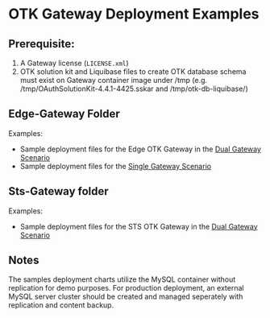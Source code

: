 # OTK Gateway Deployment Examples

## Prerequisite:
1. A Gateway license (`LICENSE.xml`)
2. OTK solution kit and Liquibase files to create OTK database schema must exist on Gateway container image under /tmp (e.g. /tmp/OAuthSolutionKit-4.4.1-4425.sskar and /tmp/otk-db-liquibase/)

## Edge-Gateway Folder
Examples:
- Sample deployment files for the Edge OTK Gateway in the [Dual Gateway Scenario](https://techdocs.broadcom.com/us/en/ca-enterprise-software/layer7-api-management/api-management-oauth-toolkit/4-4/installation-workflow/install-the-oauth-solution-kit/dual-gateway-scenario.html)
- Sample deployment files for the [Single Gateway Scenario](https://techdocs.broadcom.com/us/en/ca-enterprise-software/layer7-api-management/api-management-oauth-toolkit/4-4/installation-workflow/install-the-oauth-solution-kit/install-otk-with-api-portal-integration.html)

## Sts-Gateway folder
Examples:
- Sample deployment files for the STS OTK Gateway in the [Dual Gateway Scenario](https://techdocs.broadcom.com/us/en/ca-enterprise-software/layer7-api-management/api-management-oauth-toolkit/4-4/installation-workflow/install-the-oauth-solution-kit/dual-gateway-scenario.html)

## Notes

The samples deployment charts utilize the MySQL container without replication for demo purposes. For production deployment, an external MySQL server cluster should be created and managed seperately with replication and content backup.